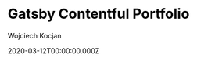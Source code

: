 ---
title: Gatsby Contentful Portfolio
github: https://github.com/wkocjan/gatsby-contentful-portfolio
demo: https://gatsby-contentful-portfolio.netlify.app/
author: Wojciech Kocjan
date: 2020-03-12T00:00:00.000Z
ssg:
  - Gatsby
cms:
  - Contentful
css:
  - Tailwind
category:
  - Portfolio
description: Gatsby portfolio theme integrated with Contentful
draft: false
publish_date: '2020-03-11T20:50:55Z'
update_date: '2021-02-22T08:37:41Z'
github_star: 107
github_fork: 71
---